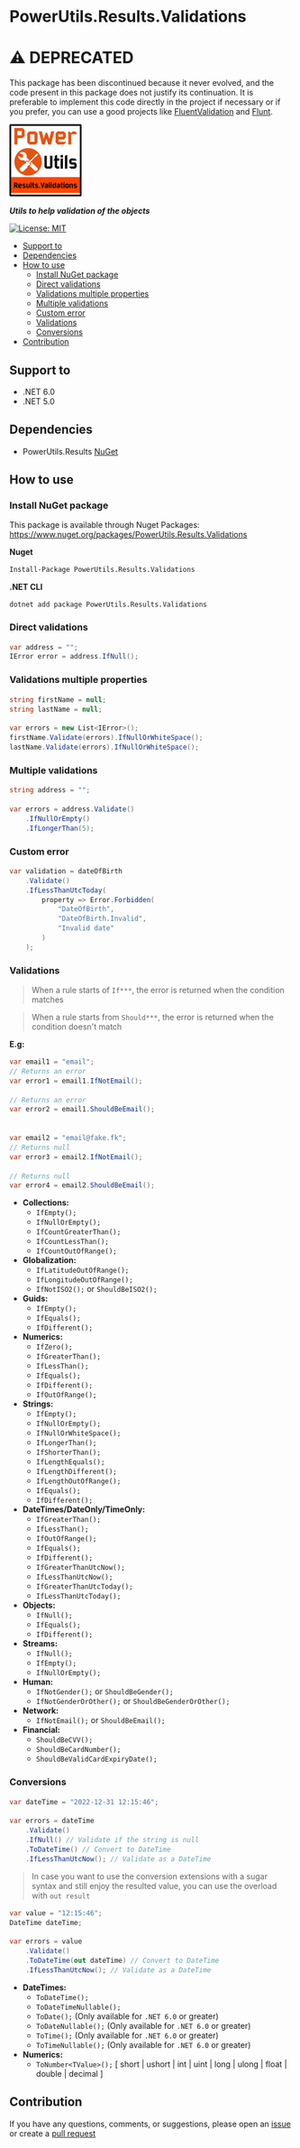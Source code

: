 # PowerUtils.Results.Validations

# :warning: DEPRECATED

This package has been discontinued because it never evolved, and the code present in this package does not justify its continuation. It is preferable to implement this code directly in the project if necessary or if you prefer, you can use a good projects like [FluentValidation](https://www.nuget.org/packages/FluentValidation) and [Flunt](https://www.nuget.org/packages/Flunt).

![Logo](https://raw.githubusercontent.com/TechNobre/PowerUtils.Results.Validations/main/assets/logo/logo_128x128.png)

***Utils to help validation of the objects***

[![License: MIT](https://img.shields.io/github/license/TechNobre/PowerUtils.Results.Validations.svg)](https://github.com/TechNobre/PowerUtils.Results.Validations/blob/main/LICENSE)


- [Support to ](#support-to-)
- [Dependencies ](#dependencies-)
- [How to use ](#how-to-use-)
  - [Install NuGet package ](#install-nuget-package-)
  - [Direct validations ](#direct-validations-)
  - [Validations multiple properties ](#validations-multiple-properties-)
  - [Multiple validations ](#multiple-validations-)
  - [Custom error ](#custom-error-)
  - [Validations ](#validations-)
  - [Conversions ](#conversions-)
- [Contribution ](#contribution-)



## Support to <a name="support-to"></a>
- .NET 6.0
- .NET 5.0



## Dependencies <a name="dependencies"></a>

- PowerUtils.Results [NuGet](https://www.nuget.org/packages/PowerUtils.Results/)


## How to use <a name="how-to-use"></a>

### Install NuGet package <a name="Installation"></a>
This package is available through Nuget Packages: https://www.nuget.org/packages/PowerUtils.Results.Validations

**Nuget**
```bash
Install-Package PowerUtils.Results.Validations
```

**.NET CLI**
```
dotnet add package PowerUtils.Results.Validations
```



### Direct validations <a name="doc-direct-validations"></a>
```csharp
var address = "";
IError error = address.IfNull();
```


### Validations multiple properties <a name="doc-validations-multiple-properties"></a>
```csharp
string firstName = null;
string lastName = null;

var errors = new List<IError>();
firstName.Validate(errors).IfNullOrWhiteSpace();
lastName.Validate(errors).IfNullOrWhiteSpace();
```


### Multiple validations <a name="doc-multiple-validations"></a>
```csharp
string address = "";

var errors = address.Validate()
    .IfNullOrEmpty()
    .IfLongerThan(5);
```


### Custom error <a name="doc-custom-error"></a>
```csharp
var validation = dateOfBirth
    .Validate()
    .IfLessThanUtcToday(
        property => Error.Forbidden(
            "DateOfBirth",
            "DateOfBirth.Invalid",
            "Invalid date"
        )
    );
```


### Validations <a name="doc-validations"></a>

> When a rule starts of `If***`, the error is returned when the condition matches

> When a rule starts from `Should***`, the error is returned when the condition doesn't match

**E.g:**
```csharp
var email1 = "email";
// Returns an error
var error1 = email1.IfNotEmail();

// Returns an error
var error2 = email1.ShouldBeEmail();


var email2 = "email@fake.fk";
// Returns null
var error3 = email2.IfNotEmail();

// Returns null
var error4 = email2.ShouldBeEmail();
```

- __Collections:__
  - `IfEmpty();`
  - `IfNullOrEmpty();`
  - `IfCountGreaterThan();`
  - `IfCountLessThan();`
  - `IfCountOutOfRange();`
- __Globalization:__
  - `IfLatitudeOutOfRange();`
  - `IfLongitudeOutOfRange();`
  - `IfNotISO2();` or `ShouldBeISO2();`
- __Guids:__
  - `IfEmpty();`
  - `IfEquals();`
  - `IfDifferent();`
- __Numerics:__
  - `IfZero();`
  - `IfGreaterThan();`
  - `IfLessThan();`
  - `IfEquals();`
  - `IfDifferent();`
  - `IfOutOfRange();`
- __Strings:__
  - `IfEmpty();`
  - `IfNullOrEmpty();`
  - `IfNullOrWhiteSpace();`
  - `IfLongerThan();`
  - `IfShorterThan();`
  - `IfLengthEquals();`
  - `IfLengthDifferent();`
  - `IfLengthOutOfRange();`
  - `IfEquals();`
  - `IfDifferent();`
- __DateTimes/DateOnly/TimeOnly:__
  - `IfGreaterThan();`
  - `IfLessThan();`
  - `IfOutOfRange();`
  - `IfEquals();`
  - `IfDifferent();`
  - `IfGreaterThanUtcNow();`
  - `IfLessThanUtcNow();`
  - `IfGreaterThanUtcToday();`
  - `IfLessThanUtcToday();`
- __Objects:__
  - `IfNull();`
  - `IfEquals();`
  - `IfDifferent();`
- __Streams:__
  - `IfNull();`
  - `IfEmpty();`
  - `IfNullOrEmpty();`
- __Human:__
  - `IfNotGender();` or `ShouldBeGender();`
  - `IfNotGenderOrOther();` or `ShouldBeGenderOrOther();`
- __Network:__
  - `IfNotEmail();` or `ShouldBeEmail();`
- __Financial:__
  - `ShouldBeCVV();`
  - `ShouldBeCardNumber();`
  - `ShouldBeValidCardExpiryDate();`



### Conversions <a name="doc-conversions"></a>
```csharp
var dateTime = "2022-12-31 12:15:46";

var errors = dateTime
    .Validate()
    .IfNull() // Validate if the string is null
    .ToDateTime() // Convert to DateTime
    .IfLessThanUtcNow(); // Validate as a DateTime
```

> In case you want to use the conversion extensions with a sugar syntax and still enjoy the resulted value, you can use the overload with `out result`
```csharp
var value = "12:15:46";
DateTime dateTime;

var errors = value
    .Validate()
    .ToDateTime(out dateTime) // Convert to DateTime
    .IfLessThanUtcNow(); // Validate as a DateTime
```

- __DateTimes:__
  - `ToDateTime();`
  - `ToDateTimeNullable();`
  - `ToDate();` (Only available for `.NET 6.0` or greater)
  - `ToDateNullable();` (Only available for `.NET 6.0` or greater)
  - `ToTime();` (Only available for `.NET 6.0` or greater)
  - `ToTimeNullable();` (Only available for `.NET 6.0` or greater)
- __Numerics:__
  - `ToNumber<TValue>();` [ short | ushort | int | uint | long | ulong | float | double | decimal ]



## Contribution <a name="contribution"></a>

If you have any questions, comments, or suggestions, please open an [issue](https://github.com/TechNobre/PowerUtils.Results.Validations/issues/new/choose) or create a [pull request](https://github.com/TechNobre/PowerUtils.Results.Validations/compare)
